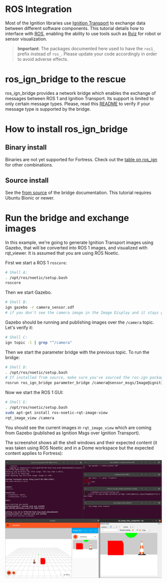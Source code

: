 # ROS Integration

Most of the Ignition libraries use [Ignition Transport](https://github.com/ignitionrobotics/ign-transport)
to exchange data between different software components. This tutorial details
how to interface with [ROS](http://www.ros.org/), enabling the ability to use
tools such as [Rviz](http://wiki.ros.org/rviz) for robot or sensor
visualization.

> **Important**: The packages documented here used to have the `ros1_` prefix
> instead of `ros_`. Please update your code accordingly in order to avoid
> adverse effects.

# ros_ign_bridge to the rescue

ros_ign_bridge provides a network bridge which enables the exchange of messages
between ROS 1 and Ignition Transport. Its support is limited to only certain
message types. Please, read this [README](https://github.com/osrf/ros_ign/blob/noetic/ros_ign_bridge/README.md)
to verify if your message type is supported by the bridge.

# How to install ros_ign_bridge

## Binary install

Binaries are not yet supported for Fortress. Check out the [table on ros_ign](https://github.com/ignitionrobotics/ros_ign/tree/noetic) for other combinations.

## Source install

See the [from source](https://github.com/ignitionrobotics/ros_ign/tree/noetic#from-source) of the bridge documentation. This tutorial requires Ubuntu Bionic or newer.

# Run the bridge and exchange images

In this example, we're going to generate Ignition Transport images using Gazebo, that will be converted into ROS 1 images, and visualized with rqt_viewer. It is assumed that you are using ROS Noetic.

First we start a ROS 1 `roscore`:

```bash
# Shell A:
. /opt/ros/noetic/setup.bash
roscore
```

Then we start Gazebo.

```bash
# Shell B:
ign gazebo -r camera_sensor.sdf
# if you don't see the camera image in the Image Display and it stays grey, press the orange refresh button
```

Gazebo should be running and publishing images over the `/camera` topic.
Let's verify it:

```bash
# Shell C:
ign topic -l | grep "^/camera"
```

Then we start the parameter bridge with the previous topic. To run the bridge:

```bash
# Shell D:
. /opt/ros/noetic/setup.bash
# If installed from source, make sure you've sourced the ros-ign packages too
rosrun ros_ign_bridge parameter_bridge /camera@sensor_msgs/Image@ignition.msgs.Image
```

Now we start the ROS 1 GUI:

```bash
# Shell E:
. /opt/ros/noetic/setup.bash
sudo apt-get install ros-noetic-rqt-image-view
rqt_image_view /camera
```

You should see the current images in `rqt_image_view` which are coming from
Gazebo (published as Ignition Msgs over Ignition Transport).

The screenshot shows all the shell windows and their expected content
(it was taken using ROS Noetic and in a Dome workspace but the expected content applies to Fortress):


![Ignition Transport images and ROS 1 rqt](img/bridge_image_exchange_ign-gazebo.png)
